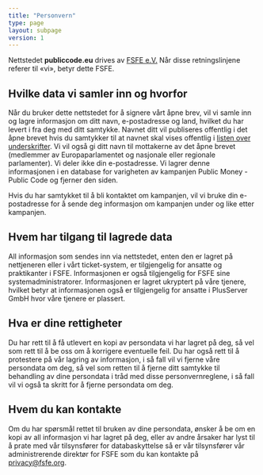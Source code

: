 ```yaml
---
title: "Personvern"
type: page
layout: subpage
version: 1
---
```


Nettstedet **publiccode.eu** drives av
[FSFE e.V.](https://fsfe.org/about/legal/imprint.html)
Når disse retningslinjene referer til «vi», betyr dette FSFE.

## Hvilke data vi samler inn og hvorfor

Når du bruker dette nettstedet for å signere vårt åpne brev, vil vi
samle inn og lagre informasjon om ditt navn, e-postadresse og land,
hvilket du har levert i fra deg med ditt samtykke. Navnet ditt vil 
publiseres offentlig i det åpne brevet hvis du samtykker til at 
navnet skal vises offentlig i [listen over 
underskrifter](/openletter/all-signatures). Vi vil også gi ditt 
navn til mottakerne av det åpne brevet (medlemmer av 
Europaparlamentet og nasjonale eller regionale parlamenter). Vi 
deler ikke din e-postadresse. Vi lagrer denne informasjonen i en 
database for varigheten av kampanjen Public Money - Public Code og 
fjerner den siden.

Hvis du har samtykket til å bli kontaktet om kampanjen, vil vi 
bruke din e-postadresse for å sende deg informasjon om kampanjen 
under og like etter kampanjen.

## Hvem har tilgang til lagrede data

All informasjon som sendes inn via nettstedet, enten den er 
lagret på nettjeneren eller i vårt ticket-system, er tilgjengelig 
for ansatte og praktikanter i FSFE. Informasjonen er også 
tilgjengelig for FSFE sine systemadministratorer. Informasjonen er 
lagret ukryptert på våre tjenere, hvilket betyr at informasjonen 
også er tilgjengelig for ansatte i PlusServer GmbH hvor våre 
tjenere er plassert.

## Hva er dine rettigheter

Du har rett til å få utlevert en kopi av persondata vi har 
lagret på deg, så vel som rett til å be oss om å korrigere 
eventuelle feil. Du har også rett til å protestere på vår lagring 
av informasjon, i så fall vil vi fjerne våre persondata om deg, 
så vel som retten til å fjerne ditt samtykke til behandling av 
dine persondata i tråd med disse personvernreglene, i så fall 
vil vi også ta skritt for å fjerne persondata om deg.

## Hvem du kan kontakte

Om du har spørsmål rettet til bruken av dine persondata, ønsker å 
be om en kopi av all informasjon vi har lagret på deg, eller av 
andre årsaker har lyst til å prate med vår tilsynsfører for 
databaskyttelse så er vår tilsynsfører vår administrerende
direktør for FSFE som du kan kontakte på 
[privacy@fsfe.org](mailto:privacy@fsfe.org).
